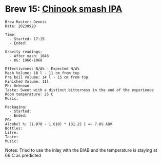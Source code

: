 # Brew 15: [Chinook smash IPA](../brews/chinook_smash_ipa_v3.md)
```
Brew Master: Dennis
Date: 20230920

Time:
  - Started: 17:15
  - Ended:

Gravity readings:
  - After mash: 1046
  - OG: 1066-1068

Effectiveness N/A% - Expected N/A%
Mash Volume: 18 l - 11 cm from top
Pre boil Volume: 14 l - 15 cm from top
Finished Volume: 11l
Ph: Unknown
Taste: Sweet with a distinct bitterness in the end of the experience
Room temperature: 25 C
Music:
```

```
Packaging:
  - Started:
  - Ended:
FG:
Alcohol %: (1.070 - 1.010) * 131.25 | =~ 7.8% ABV
Bottles:
Litre:
Taste:
Music:
```

Notes:
  Tried to use the inlay with the BIAB and the temperature is staying at 66 C as predicted
